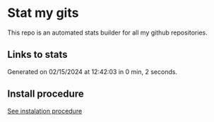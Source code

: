 # Stat my gits

This repo is an automated stats builder for all my github repositories.

## Links to stats


Generated on 02/15/2024 at 12:42:03 in 0 min, 2 seconds.

## Install procedure

[See instalation procedure](./src/install.md)
